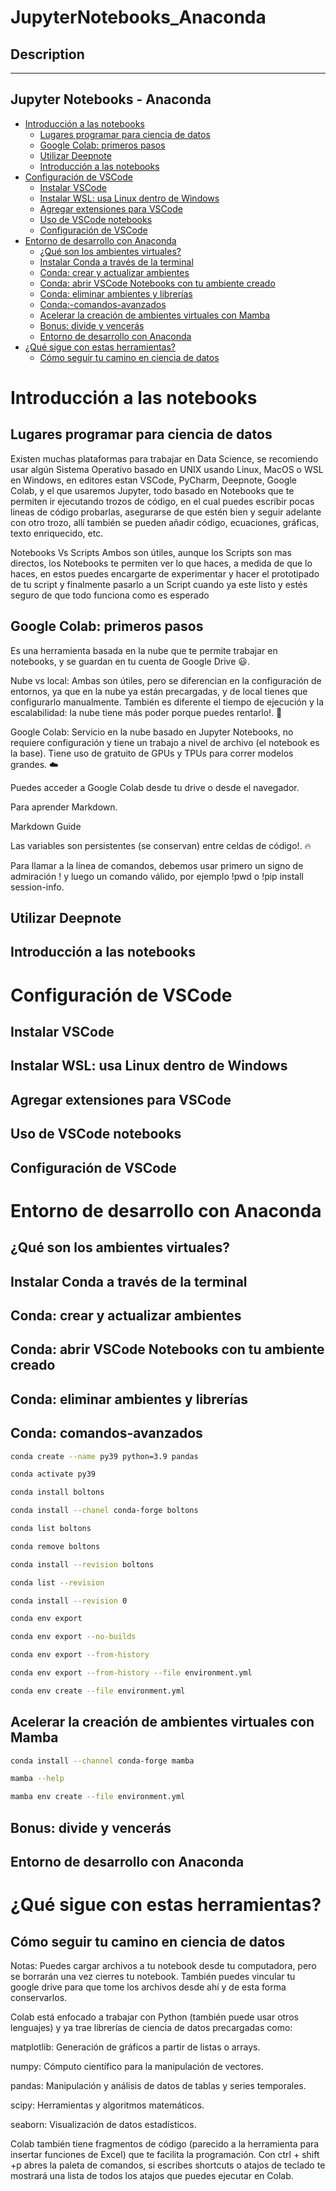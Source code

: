 # JupyterNotebooks_Anaconda

## Description

----

## Jupyter Notebooks - Anaconda 


   * [Introducción a las notebooks
](#introducción-a-las-notebooks)
      * [Lugares programar para ciencia de datos](#lugares-programar-para-ciencia-de-datos)
      * [Google Colab: primeros pasos](#google-colab-primeros-pasos)
      * [Utilizar Deepnote](#utilizar-deepnote)
      * [Introducción a las notebooks](#introducción-a-las-notebooks)
   * [Configuración de VSCode
](#configuración-de-vscode)
      * [Instalar VSCode](#instalar-vscode)
      * [Instalar WSL: usa Linux dentro de Windows](#instalar-WSL:-usa-Linux-dentro-de-Windows)
      * [Agregar extensiones para VSCode](#agregar-extensiones-para-vscode)
      * [Uso de VSCode notebooks](#uso-de-vscode-notebooks)
      * [Configuración de VSCode](#configuración-de-vscode)
   * [Entorno de desarrollo con Anaconda
](#entorno-de-desarrollo-con-anaconda)
      * [¿Qué son los ambientes virtuales?](#¿Qué-son-los-ambientes-virtuales?)
      * [Instalar Conda a través de la terminal](#instalar-conda-a-través-de-la-terminal)
      * [Conda: crear y actualizar ambientes](#Conda:-crear-y-actualizar-ambientes)
      * [Conda: abrir VSCode Notebooks con tu ambiente creado](#Conda:-abrir-VSCode-Notebooks-con-tu-ambiente-creado)
      * [Conda: eliminar ambientes y librerías](#Conda:-eliminar-ambientes-y-librerías) 
      * [Conda:-comandos-avanzados](#Conda:-comandos-avanzados)  
      * [Acelerar la creación de ambientes virtuales con Mamba](#Acelerar-la-creación-de-ambientes-virtuales-con-Mamba)  
      * [Bonus: divide y vencerás](#Bonus:-divide-y-vencerás) 
      * [Entorno de desarrollo con Anaconda](#Entorno-de-desarrollo-con-Anaconda) 
   * [¿Qué sigue con estas herramientas?
](#¿Qué-sigue-con-estas-herramientas?)
      * [Cómo seguir tu camino en ciencia de datos](#Cómo-seguir-tu-camino-en-ciencia-dedatos) 


Introducción a las notebooks
============

Lugares programar para ciencia de datos
-----------

Existen muchas plataformas para trabajar en Data Science, se recomiendo usar algún Sistema Operativo basado en UNIX usando Linux, MacOS o WSL en Windows, en editores estan VSCode, PyCharm, Deepnote, Google Colab, y el que usaremos Jupyter, todo basado en Notebooks que te permiten ir ejecutando trozos de código, en el cual puedes escribir pocas lineas de código probarlas, asegurarse de que estén bien y seguir adelante con otro trozo, allí también se pueden añadir código, ecuaciones, gráficas, texto enriquecido, etc.

Notebooks Vs Scripts
Ambos son útiles, aunque los Scripts son mas directos, los Notebooks te permiten ver lo que haces, a medida de que lo haces, en estos puedes encargarte de experimentar y hacer el prototipado de tu script y finalmente pasarlo a un Script cuando ya este listo y estés seguro de que todo funciona como es esperado

Google Colab: primeros pasos
-----------

Es una herramienta basada en la nube que te permite trabajar en notebooks, y se guardan en tu cuenta de Google Drive 😃.

Nube vs local: Ambas son útiles, pero se diferencian en la configuración de entornos, ya que en la nube ya están precargadas, y de local tienes que configurarlo manualmente. También es diferente el tiempo de ejecución y la escalabilidad: la nube tiene más poder porque puedes rentarlo!. 💸

Google Colab: Servicio en la nube basado en Jupyter Notebooks, no requiere configuración y tiene un trabajo a nivel de archivo (el notebook es la base). Tiene uso de gratuito de GPUs y TPUs para correr modelos grandes. ☁️

Puedes acceder a Google Colab desde tu drive o desde el navegador.

Para aprender Markdown.

Markdown Guide

Las variables son persistentes (se conservan) entre celdas de código!. 🔥

Para llamar a la línea de comandos, debemos usar primero un signo de admiración ! y luego un comando válido, por ejemplo !pwd o !pip install session-info.


Utilizar Deepnote
-----------

Introducción a las notebooks
-----------





Configuración de VSCode
============


Instalar VSCode
-----------

Instalar WSL: usa Linux dentro de Windows
-----------

Agregar extensiones para VSCode
-----------

Uso de VSCode notebooks
-----------

Configuración de VSCode
-----------



Entorno de desarrollo con Anaconda
============

¿Qué son los ambientes virtuales?
-----------

Instalar Conda a través de la terminal
-----------

Conda: crear y actualizar ambientes
-----------

Conda: abrir VSCode Notebooks con tu ambiente creado
-----------

Conda: eliminar ambientes y librerías
-----------

Conda: comandos-avanzados
-----------

```bash
conda create --name py39 python=3.9 pandas
```
```bash
conda activate py39 
```
```bash
conda install boltons 
```
```bash
conda install --chanel conda-forge boltons 
```
```bash
conda list boltons 
```
```bash
conda remove boltons 
```
```bash
conda install --revision boltons 
```
```bash
conda list --revision 
```
```bash
conda install --revision 0
```
```bash
conda env export
```
```bash
conda env export --no-builds
```
```bash
conda env export --from-history
```
```bash
conda env export --from-history --file environment.yml
```
```bash
conda env create --file environment.yml

```
Acelerar la creación de ambientes virtuales con Mamba
-----------

```bash
conda install --channel conda-forge mamba

```
```bash
mamba --help

```
```bash
mamba env create --file environment.yml

```

Bonus: divide y vencerás
-----------


Entorno de desarrollo con Anaconda
-----------




¿Qué sigue con estas herramientas?
============


Cómo seguir tu camino en ciencia de datos
-----------




















Notas:
Puedes cargar archivos a tu notebook desde tu computadora, pero se borrarán una vez cierres tu notebook. También puedes vincular tu google drive para que tome los archivos desde ahí y de esta forma conservarlos.

Colab está enfocado a trabajar con Python (también puede usar otros lenguajes) y ya trae librerías de ciencia de datos precargadas como:

matplotlib: Generación de gráficos a partir de listas o arrays.

numpy: Cómputo científico para la manipulación de vectores.

pandas: Manipulación y análisis de datos de tablas y series temporales.

scipy: Herramientas y algoritmos matemáticos.

seaborn: Visualización de datos estadísticos.

Colab también tiene fragmentos de código (parecido a la herramienta para insertar funciones de Excel) que te facilita la programación.
Con ctrl + shift +p abres la paleta de comandos, si escribes shortcuts o atajos de teclado te mostrará una lista de todos los atajos que puedes ejecutar en Colab.